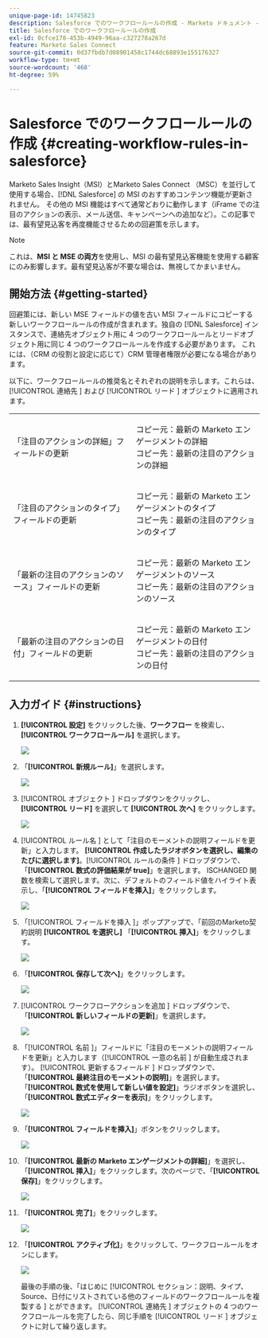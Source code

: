 ```yaml
---
unique-page-id: 14745823
description: Salesforce でのワークフロールールの作成 - Marketo ドキュメント - 製品ドキュメント
title: Salesforce でのワークフロールールの作成
exl-id: 0cfce178-453b-4949-96aa-c327278a267d
feature: Marketo Sales Connect
source-git-commit: 0d37fbdb7d08901458c1744dc68893e155176327
workflow-type: tm+mt
source-wordcount: '468'
ht-degree: 59%

---
```


# Salesforce でのワークフロールールの作成 {#creating-workflow-rules-in-salesforce}

Marketo Sales Insight（MSI）とMarketo Sales Connect （MSC）を並行して使用する場合、[!DNL Salesforce] の MSI のおすすめコンテンツ機能が更新されません。 その他の MSI 機能はすべて通常どおりに動作します（iFrame での注目のアクションの表示、メール送信、キャンペーンへの追加など）。この記事では、最有望見込客を再度機能させるための回避策を示します。

>[!NOTE]
>
>これは、**MSI と MSE の両方**&#x200B;を使用し、MSI の最有望見込客機能を使用する顧客にのみ影響します。最有望見込客が不要な場合は、無視してかまいません。

## 開始方法 {#getting-started}

回避策には、新しい MSE フィールドの値を古い MSI フィールドにコピーする新しいワークフロールールの作成が含まれます。独自の [!DNL Salesforce] インスタンスで、連絡先オブジェクト用に 4 つのワークフロールールとリードオブジェクト用に同じ 4 つのワークフロールールを作成する必要があります。 これには、（CRM の役割と設定に応じて）CRM 管理者権限が必要になる場合があります。

以下に、ワークフロールールの推奨名とそれぞれの説明を示します。これらは、[!UICONTROL  連絡先 ] および [!UICONTROL  リード ] オブジェクトに適用されます。

<table> 
 <colgroup> 
  <col> 
  <col> 
 </colgroup> 
 <tbody> 
  <tr> 
   <td>「注目のアクションの詳細」フィールドの更新</td> 
   <td><p>コピー元：最新の Marketo エンゲージメントの詳細<br>コピー先：最新の注目のアクションの詳細</p></td> 
  </tr> 
  <tr> 
   <td>「注目のアクションのタイプ」フィールドの更新</td> 
   <td><p>コピー元：最新の Marketo エンゲージメントのタイプ<br>コピー先：最新の注目のアクションのタイプ</p></td> 
  </tr> 
  <tr> 
   <td>「最新の注目のアクションのソース」フィールドの更新</td> 
   <td><p>コピー元：最新の Marketo エンゲージメントのソース<br>コピー先：最新の注目のアクションのソース</p></td> 
  </tr> 
  <tr> 
   <td>「最新の注目のアクションの日付」フィールドの更新</td> 
   <td><p>コピー元：最新の Marketo エンゲージメントの日付<br>コピー先：最新の注目のアクションの日付</p></td> 
  </tr> 
 </tbody> 
</table>

## 入力ガイド {#instructions}

1. **[!UICONTROL 設定]** をクリックした後、**ワークフロー** を検索し、**[!UICONTROL ワークフロールール]** を選択します。

   ![](assets/one-1.png)

1. 「**[!UICONTROL 新規ルール]**」を選択します。

   ![](assets/two-1.png)

1. [!UICONTROL  オブジェクト ] ドロップダウンをクリックし、**[!UICONTROL リード]** を選択して **[!UICONTROL 次へ]** をクリックします。

   ![](assets/three-1.png)

1. [!UICONTROL  ルール名 ] として「注目のモーメントの説明フィールドを更新」と入力します。 **[!UICONTROL 作成したラジオボタンを選択し、編集のたびに選択します]**。[!UICONTROL  ルールの条件 ] ドロップダウンで、「**[!UICONTROL 数式の評価結果が true]**」を選択します。 ISCHANGED 関数を検索して選択します。次に、デフォルトのフィールド値をハイライト表示し、「**[!UICONTROL フィールドを挿入]**」をクリックします。

   ![](assets/four-1.png)

1. 「[!UICONTROL  フィールドを挿入 ]」ポップアップで、「前回のMarketo契約説明 **[!UICONTROL を選択し]** 「**[!UICONTROL 挿入]**」をクリックします。

   ![](assets/five-1.png)

1. 「**[!UICONTROL 保存して次へ]**」をクリックします。

   ![](assets/6.png)

1. [!UICONTROL  ワークフローアクションを追加 ] ドロップダウンで、「**[!UICONTROL 新しいフィールドの更新]**」を選択します。

   ![](assets/seven.png)

1. 「[!UICONTROL  名前 ]」フィールドに「注目のモーメントの説明フィールドを更新」と入力します（[!UICONTROL  一意の名前 ] が自動生成されます）。 [!UICONTROL  更新するフィールド ] ドロップダウンで、「**[!UICONTROL 最終注目のモーメントの説明]**」を選択します。 「**[!UICONTROL 数式を使用して新しい値を設定]**」ラジオボタンを選択し、「**[!UICONTROL 数式エディターを表示]**」をクリックします。

   ![](assets/eight.png)

1. 「**[!UICONTROL フィールドを挿入]**」ボタンをクリックします。

   ![](assets/9a.png)

1. 「**[!UICONTROL 最新の Marketo エンゲージメントの詳細]**」を選択し、「**[!UICONTROL 挿入]**」をクリックします。次のページで、「**[!UICONTROL 保存]**」をクリックします。

   ![](assets/nine.png)

1. 「**[!UICONTROL 完了]**」をクリックします。

   ![](assets/twelve.png)

1. 「**[!UICONTROL アクティブ化]**」をクリックして、ワークフロールールをオンにします。

   ![](assets/thirteen.png)

   最後の手順の後、「はじめに [!UICONTROL  セクション：説明、タイプ、Source、日付にリストされている他のフィールドのワークフロールールを複製する ] とができます。 [!UICONTROL  連絡先 ] オブジェクトの 4 つのワークフロールールを完了したら、同じ手順を [!UICONTROL  リード ] オブジェクトに対して繰り返します。
